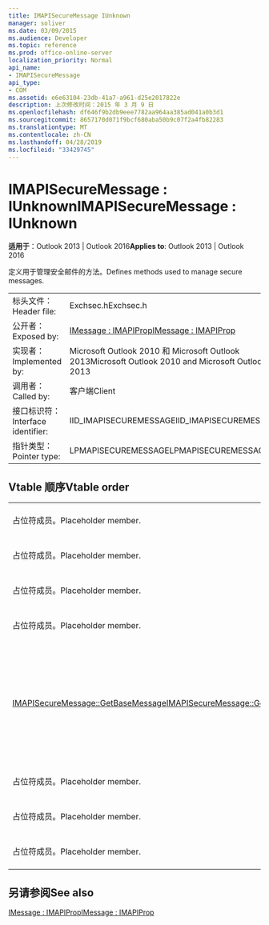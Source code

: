 ```yaml
---
title: IMAPISecureMessage IUnknown
manager: soliver
ms.date: 03/09/2015
ms.audience: Developer
ms.topic: reference
ms.prod: office-online-server
localization_priority: Normal
api_name:
- IMAPISecureMessage
api_type:
- COM
ms.assetid: e6e63104-23db-41a7-a961-d25e2017822e
description: 上次修改时间：2015 年 3 月 9 日
ms.openlocfilehash: df646f9b2db9eee7782aa964aa385ad041a0b3d1
ms.sourcegitcommit: 8657170d071f9bcf680aba50b9c07f2a4fb82283
ms.translationtype: MT
ms.contentlocale: zh-CN
ms.lasthandoff: 04/28/2019
ms.locfileid: "33429745"
---
```

# <a name="imapisecuremessage--iunknown"></a><span data-ttu-id="2e7a9-103">IMAPISecureMessage : IUnknown</span><span class="sxs-lookup"><span data-stu-id="2e7a9-103">IMAPISecureMessage : IUnknown</span></span>

  
  
<span data-ttu-id="2e7a9-104">**适用于**：Outlook 2013 | Outlook 2016</span><span class="sxs-lookup"><span data-stu-id="2e7a9-104">**Applies to**: Outlook 2013 | Outlook 2016</span></span> 
  
<span data-ttu-id="2e7a9-105">定义用于管理安全邮件的方法。</span><span class="sxs-lookup"><span data-stu-id="2e7a9-105">Defines methods used to manage secure messages.</span></span>
  
|||
|:-----|:-----|
|<span data-ttu-id="2e7a9-106">标头文件：</span><span class="sxs-lookup"><span data-stu-id="2e7a9-106">Header file:</span></span>  <br/> |<span data-ttu-id="2e7a9-107">Exchsec.h</span><span class="sxs-lookup"><span data-stu-id="2e7a9-107">Exchsec.h</span></span>  <br/> |
|<span data-ttu-id="2e7a9-108">公开者：</span><span class="sxs-lookup"><span data-stu-id="2e7a9-108">Exposed by:</span></span>  <br/> |[<span data-ttu-id="2e7a9-109">IMessage : IMAPIProp</span><span class="sxs-lookup"><span data-stu-id="2e7a9-109">IMessage : IMAPIProp</span></span>](imessageimapiprop.md) <br/> |
|<span data-ttu-id="2e7a9-110">实现者：</span><span class="sxs-lookup"><span data-stu-id="2e7a9-110">Implemented by:</span></span>  <br/> |<span data-ttu-id="2e7a9-111">Microsoft Outlook 2010 和 Microsoft Outlook 2013</span><span class="sxs-lookup"><span data-stu-id="2e7a9-111">Microsoft Outlook 2010 and Microsoft Outlook 2013</span></span>  <br/> |
|<span data-ttu-id="2e7a9-112">调用者：</span><span class="sxs-lookup"><span data-stu-id="2e7a9-112">Called by:</span></span>  <br/> |<span data-ttu-id="2e7a9-113">客户端</span><span class="sxs-lookup"><span data-stu-id="2e7a9-113">Client</span></span>  <br/> |
|<span data-ttu-id="2e7a9-114">接口标识符：</span><span class="sxs-lookup"><span data-stu-id="2e7a9-114">Interface identifier:</span></span>  <br/> |<span data-ttu-id="2e7a9-115">IID_IMAPISECUREMESSAGE</span><span class="sxs-lookup"><span data-stu-id="2e7a9-115">IID_IMAPISECUREMESSAGE</span></span>  <br/> |
|<span data-ttu-id="2e7a9-116">指针类型：</span><span class="sxs-lookup"><span data-stu-id="2e7a9-116">Pointer type:</span></span>  <br/> |<span data-ttu-id="2e7a9-117">LPMAPISECUREMESSAGE</span><span class="sxs-lookup"><span data-stu-id="2e7a9-117">LPMAPISECUREMESSAGE</span></span>  <br/> |
   
## <a name="vtable-order"></a><span data-ttu-id="2e7a9-118">Vtable 顺序</span><span class="sxs-lookup"><span data-stu-id="2e7a9-118">Vtable order</span></span>

|||
|:-----|:-----|
|<span data-ttu-id="2e7a9-119">占位符成员。</span><span class="sxs-lookup"><span data-stu-id="2e7a9-119">Placeholder member.</span></span>  <br/> |<span data-ttu-id="2e7a9-120">不支持或记录。</span><span class="sxs-lookup"><span data-stu-id="2e7a9-120">Not supported or documented.</span></span>  <br/> |
|<span data-ttu-id="2e7a9-121">占位符成员。</span><span class="sxs-lookup"><span data-stu-id="2e7a9-121">Placeholder member.</span></span>  <br/> |<span data-ttu-id="2e7a9-122">不支持或记录。</span><span class="sxs-lookup"><span data-stu-id="2e7a9-122">Not supported or documented.</span></span>  <br/> |
|<span data-ttu-id="2e7a9-123">占位符成员。</span><span class="sxs-lookup"><span data-stu-id="2e7a9-123">Placeholder member.</span></span>  <br/> |<span data-ttu-id="2e7a9-124">不支持或记录。</span><span class="sxs-lookup"><span data-stu-id="2e7a9-124">Not supported or documented.</span></span>  <br/> |
|<span data-ttu-id="2e7a9-125">占位符成员。</span><span class="sxs-lookup"><span data-stu-id="2e7a9-125">Placeholder member.</span></span>  <br/> |<span data-ttu-id="2e7a9-126">不支持或记录。</span><span class="sxs-lookup"><span data-stu-id="2e7a9-126">Not supported or documented.</span></span>  <br/> |
|[<span data-ttu-id="2e7a9-127">IMAPISecureMessage::GetBaseMessage</span><span class="sxs-lookup"><span data-stu-id="2e7a9-127">IMAPISecureMessage::GetBaseMessage</span></span>](imapisecuremessage-getbasemessage.md) <br/> |<span data-ttu-id="2e7a9-128">检索此[IMAPISecureMessage ： IUnknown](imapisecuremessageiunknown.md)正在封装的基础[IMessage ： IMAPIProp。](imessageimapiprop.md)</span><span class="sxs-lookup"><span data-stu-id="2e7a9-128">Retrieves the underlying [IMessage : IMAPIProp](imessageimapiprop.md) that this [IMAPISecureMessage : IUnknown](imapisecuremessageiunknown.md) is encapsulating.</span></span>  <br/> |
|<span data-ttu-id="2e7a9-129">占位符成员。</span><span class="sxs-lookup"><span data-stu-id="2e7a9-129">Placeholder member.</span></span>  <br/> |<span data-ttu-id="2e7a9-130">不支持或记录。</span><span class="sxs-lookup"><span data-stu-id="2e7a9-130">Not supported or documented.</span></span>  <br/> |
|<span data-ttu-id="2e7a9-131">占位符成员。</span><span class="sxs-lookup"><span data-stu-id="2e7a9-131">Placeholder member.</span></span>  <br/> |<span data-ttu-id="2e7a9-132">不支持或记录。</span><span class="sxs-lookup"><span data-stu-id="2e7a9-132">Not supported or documented.</span></span>  <br/> |
|<span data-ttu-id="2e7a9-133">占位符成员。</span><span class="sxs-lookup"><span data-stu-id="2e7a9-133">Placeholder member.</span></span>  <br/> |<span data-ttu-id="2e7a9-134">不支持或记录。</span><span class="sxs-lookup"><span data-stu-id="2e7a9-134">Not supported or documented.</span></span>  <br/> |
   
## <a name="see-also"></a><span data-ttu-id="2e7a9-135">另请参阅</span><span class="sxs-lookup"><span data-stu-id="2e7a9-135">See also</span></span>



[<span data-ttu-id="2e7a9-136">IMessage : IMAPIProp</span><span class="sxs-lookup"><span data-stu-id="2e7a9-136">IMessage : IMAPIProp</span></span>](imessageimapiprop.md)

